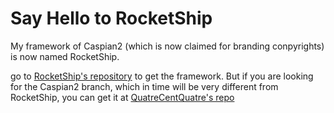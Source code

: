 # Say Hello to RocketShip

My framework of Caspian2 (which is now claimed for branding conpyrights) is now named RocketShip.

go to [RocketShip's repository](https://github.com/4c4-mgiroux/RocketShip) to get the framework. But if you are looking for the Caspian2 branch, which in time will be very different from RocketShip, you can get it at [QuatreCentQuatre's repo](https://github.com/QuatreCentQuatre/Caspian2)
